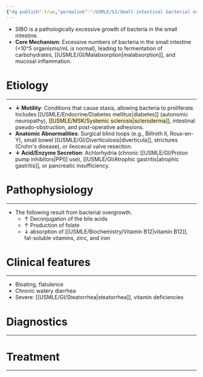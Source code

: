 ```yaml
---
{"dg-publish":true,"permalink":"/USMLE/GI/Small intestinal bacterial overgrowth/","tags":["t1"]}
---
```


- SIBO is a pathologically excessive growth of bacteria in the small intestine.
- **Core Mechanism**: Excessive numbers of bacteria in the small intestine (<10^5 organisms/mL is normal), leading to fermentation of carbohydrates, [[USMLE/GI/Malabsorption\|malabsorption]], and mucosal inflammation.
# Etiology
---
- **↓ Motility**: Conditions that cause stasis, allowing bacteria to proliferate. Includes [[USMLE/Endocrine/Diabetes mellitus\|diabetes]] (autonomic neuropathy), <span style="background:rgba(240, 200, 0, 0.2)">[[USMLE/MSK/Systemic sclerosis\|scleroderma]]</span>, intestinal pseudo-obstruction, and post-operative adhesions.
- **Anatomic Abnormalities**: Surgical blind loops (e.g., Billroth II, Roux-en-Y), small bowel [[USMLE/GI/Diverticulosis\|diverticula]], strictures (Crohn's disease), or ileocecal valve resection.
- **↓ Acid/Enzyme Secretion**: Achlorhydria (chronic [[USMLE/GI/Proton pump inhibitors\|PPI]] use), [[USMLE/GI/Atrophic gastritis\|atrophic gastritis]], or pancreatic insufficiency.

# Pathophysiology
---
- The following result from bacterial overgrowth. 
	- ↑ Deconjugation of the bile acids
	- ↑ Production of folate
	- ↓ absorption of [[USMLE/Biochemistry/Vitamin B12\|vitamin B12]], fat-soluble vitamins, zinc, and iron

# Clinical features
---
- Bloating, flatulence
- Chronic watery diarrhea
- Severe: [[USMLE/GI/Steatorrhea\|steatorrhea]], vitamin deficiencies

# Diagnostics
---


# Treatment
---

